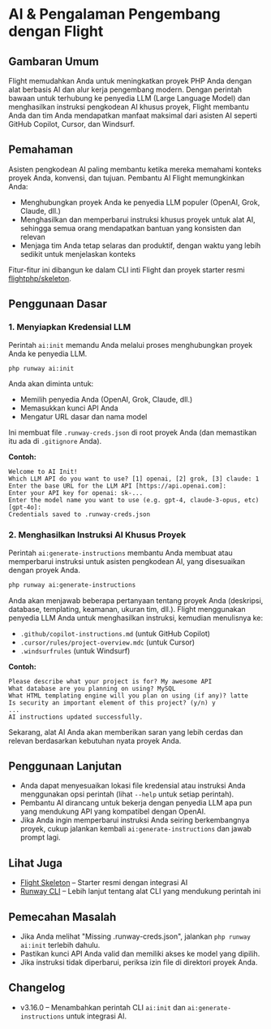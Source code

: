 # AI & Pengalaman Pengembang dengan Flight

## Gambaran Umum

Flight memudahkan Anda untuk meningkatkan proyek PHP Anda dengan alat berbasis AI dan alur kerja pengembang modern. Dengan perintah bawaan untuk terhubung ke penyedia LLM (Large Language Model) dan menghasilkan instruksi pengkodean AI khusus proyek, Flight membantu Anda dan tim Anda mendapatkan manfaat maksimal dari asisten AI seperti GitHub Copilot, Cursor, dan Windsurf.

## Pemahaman

Asisten pengkodean AI paling membantu ketika mereka memahami konteks proyek Anda, konvensi, dan tujuan. Pembantu AI Flight memungkinkan Anda:
- Menghubungkan proyek Anda ke penyedia LLM populer (OpenAI, Grok, Claude, dll.)
- Menghasilkan dan memperbarui instruksi khusus proyek untuk alat AI, sehingga semua orang mendapatkan bantuan yang konsisten dan relevan
- Menjaga tim Anda tetap selaras dan produktif, dengan waktu yang lebih sedikit untuk menjelaskan konteks

Fitur-fitur ini dibangun ke dalam CLI inti Flight dan proyek starter resmi [flightphp/skeleton](https://github.com/flightphp/skeleton).

## Penggunaan Dasar

### 1. Menyiapkan Kredensial LLM

Perintah `ai:init` memandu Anda melalui proses menghubungkan proyek Anda ke penyedia LLM.

```bash
php runway ai:init
```

Anda akan diminta untuk:
- Memilih penyedia Anda (OpenAI, Grok, Claude, dll.)
- Memasukkan kunci API Anda
- Mengatur URL dasar dan nama model

Ini membuat file `.runway-creds.json` di root proyek Anda (dan memastikan itu ada di `.gitignore` Anda).

**Contoh:**
```
Welcome to AI Init!
Which LLM API do you want to use? [1] openai, [2] grok, [3] claude: 1
Enter the base URL for the LLM API [https://api.openai.com]:
Enter your API key for openai: sk-...
Enter the model name you want to use (e.g. gpt-4, claude-3-opus, etc) [gpt-4o]:
Credentials saved to .runway-creds.json
```

### 2. Menghasilkan Instruksi AI Khusus Proyek

Perintah `ai:generate-instructions` membantu Anda membuat atau memperbarui instruksi untuk asisten pengkodean AI, yang disesuaikan dengan proyek Anda.

```bash
php runway ai:generate-instructions
```

Anda akan menjawab beberapa pertanyaan tentang proyek Anda (deskripsi, database, templating, keamanan, ukuran tim, dll.). Flight menggunakan penyedia LLM Anda untuk menghasilkan instruksi, kemudian menulisnya ke:
- `.github/copilot-instructions.md` (untuk GitHub Copilot)
- `.cursor/rules/project-overview.mdc` (untuk Cursor)
- `.windsurfrules` (untuk Windsurf)

**Contoh:**
```
Please describe what your project is for? My awesome API
What database are you planning on using? MySQL
What HTML templating engine will you plan on using (if any)? latte
Is security an important element of this project? (y/n) y
...
AI instructions updated successfully.
```

Sekarang, alat AI Anda akan memberikan saran yang lebih cerdas dan relevan berdasarkan kebutuhan nyata proyek Anda.

## Penggunaan Lanjutan

- Anda dapat menyesuaikan lokasi file kredensial atau instruksi Anda menggunakan opsi perintah (lihat `--help` untuk setiap perintah).
- Pembantu AI dirancang untuk bekerja dengan penyedia LLM apa pun yang mendukung API yang kompatibel dengan OpenAI.
- Jika Anda ingin memperbarui instruksi Anda seiring berkembangnya proyek, cukup jalankan kembali `ai:generate-instructions` dan jawab prompt lagi.

## Lihat Juga

- [Flight Skeleton](https://github.com/flightphp/skeleton) – Starter resmi dengan integrasi AI
- [Runway CLI](/awesome-plugins/runway) – Lebih lanjut tentang alat CLI yang mendukung perintah ini

## Pemecahan Masalah

- Jika Anda melihat "Missing .runway-creds.json", jalankan `php runway ai:init` terlebih dahulu.
- Pastikan kunci API Anda valid dan memiliki akses ke model yang dipilih.
- Jika instruksi tidak diperbarui, periksa izin file di direktori proyek Anda.

## Changelog

- v3.16.0 – Menambahkan perintah CLI `ai:init` dan `ai:generate-instructions` untuk integrasi AI.